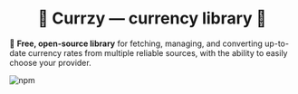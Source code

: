 <div align="center">
  <h1>💸 Currzy — currency library 💸</h1> 
</div>

💱 **Free, open-source library** for fetching, managing, and converting up-to-date currency rates from multiple reliable sources, with the ability to easily choose your provider.  


![npm](https://img.shields.io/npm/dt/currzy?color=blue&label=npm%20downloads)

